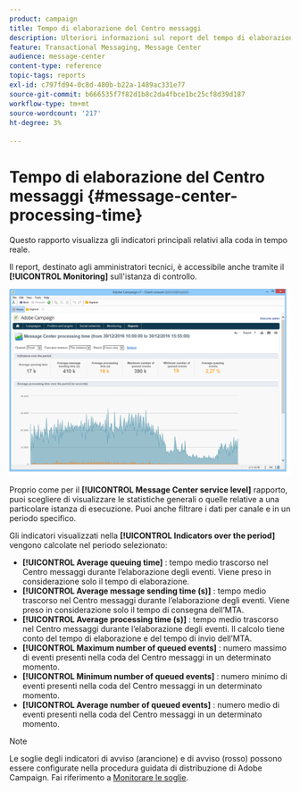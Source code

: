 ```yaml
---
product: campaign
title: Tempo di elaborazione del Centro messaggi
description: Ulteriori informazioni sul report del tempo di elaborazione del Centro messaggi
feature: Transactional Messaging, Message Center
audience: message-center
content-type: reference
topic-tags: reports
exl-id: c797fd94-0c8d-480b-b22a-1489ac331e77
source-git-commit: b666535f7f82d1b8c2da4fbce1bc25cf8d39d187
workflow-type: tm+mt
source-wordcount: '217'
ht-degree: 3%

---
```


# Tempo di elaborazione del Centro messaggi {#message-center-processing-time}



Questo rapporto visualizza gli indicatori principali relativi alla coda in tempo reale.

Il report, destinato agli amministratori tecnici, è accessibile anche tramite il **[!UICONTROL Monitoring]** sull&#39;istanza di controllo.

![](assets/mc_reports_2.png)

Proprio come per il **[!UICONTROL Message Center service level]** rapporto, puoi scegliere di visualizzare le statistiche generali o quelle relative a una particolare istanza di esecuzione. Puoi anche filtrare i dati per canale e in un periodo specifico.

Gli indicatori visualizzati nella **[!UICONTROL Indicators over the period]** vengono calcolate nel periodo selezionato:

* **[!UICONTROL Average queuing time]** : tempo medio trascorso nel Centro messaggi durante l’elaborazione degli eventi. Viene preso in considerazione solo il tempo di elaborazione.
* **[!UICONTROL Average message sending time (s)]** : tempo medio trascorso nel Centro messaggi durante l’elaborazione degli eventi. Viene preso in considerazione solo il tempo di consegna dell’MTA.
* **[!UICONTROL Average processing time (s)]** : tempo medio trascorso nel Centro messaggi durante l’elaborazione degli eventi. Il calcolo tiene conto del tempo di elaborazione e del tempo di invio dell’MTA.
* **[!UICONTROL Maximum number of queued events]** : numero massimo di eventi presenti nella coda del Centro messaggi in un determinato momento.
* **[!UICONTROL Minimum number of queued events]** : numero minimo di eventi presenti nella coda del Centro messaggi in un determinato momento.
* **[!UICONTROL Average number of queued events]** : numero medio di eventi presenti nella coda del Centro messaggi in un determinato momento.

>[!NOTE]
>
>Le soglie degli indicatori di avviso (arancione) e di avviso (rosso) possono essere configurate nella procedura guidata di distribuzione di Adobe Campaign. Fai riferimento a [Monitorare le soglie](../../message-center/using/additional-configurations.md#monitoring-thresholds).
